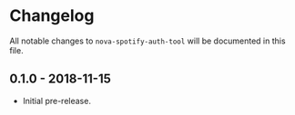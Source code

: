 # Changelog

All notable changes to `nova-spotify-auth-tool` will be documented in this file.

## 0.1.0 - 2018-11-15

- Initial pre-release.
